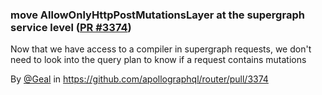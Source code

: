 ### move AllowOnlyHttpPostMutationsLayer at the supergraph service level ([PR #3374](https://github.com/apollographql/router/pull/3374))

Now that we have access to a compiler in supergraph requests, we don't need to look into the query plan to know if a request contains mutations

By [@Geal](https://github.com/Geal) in https://github.com/apollographql/router/pull/3374